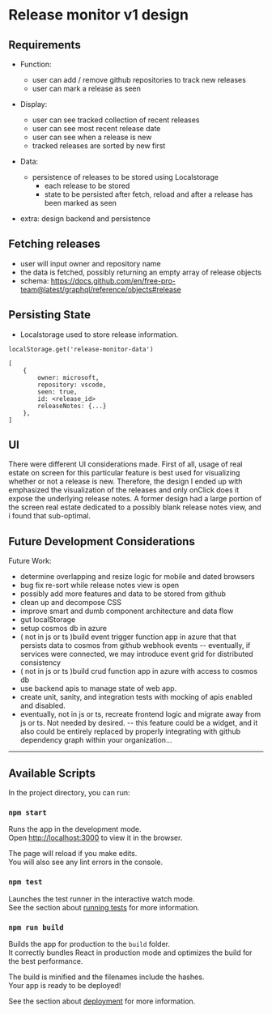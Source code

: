 # Release monitor v1 design

## Requirements
- Function:
  - user can add / remove github repositories to track new releases
  - user can mark a release as seen
- Display:
  - user can see tracked collection of recent releases
  - user can see most recent release date
  - user can see when a release is new
  - tracked releases are sorted by new first
- Data:
  - persistence of releases to be stored using Localstorage
    - each release to be stored
    - state to be persisted after fetch, reload and after a release has been marked as seen



- extra: design backend and persistence

## Fetching releases
- user will input owner and repository name
- the data is fetched, possibly returning an empty array of release objects
- schema: https://docs.github.com/en/free-pro-team@latest/graphql/reference/objects#release

## Persisting State
- Localstorage used to store release information.  

```
localStorage.get('release-monitor-data')
```
```
[
    {
        owner: microsoft,
        repository: vscode,
        seen: true,
        id: <release_id>
        releaseNotes: {...}
    },
]
```

## UI
There were different UI considerations made.  First of all, usage of real estate on screen for this particular feature is best used for visualizing whether or not a release is new.  Therefore, the design I ended up with emphasized the visualization of the releases and only onClick does it expose the underlying release notes.  A former design had a large portion of the screen real estate dedicated to a possibly blank release notes view, and i found that sub-optimal.

## Future Development Considerations
Future Work:
- determine overlapping and resize logic for mobile and dated browsers
- bug fix re-sort while release notes view is open
- possibly add more features and data to be stored from github
- clean up and decompose CSS
- improve smart and dumb component architecture and data flow
- gut localStorage
- setup cosmos db in azure
- ( not in js or ts )build event trigger function app in azure that that persists data to cosmos from github webhook events
-- eventually, if services were connected, we may introduce event grid for distributed consistency
- ( not in js or ts )build crud function app in azure with access to cosmos db
- use backend apis to manage state of web app.
- create unit, sanity, and integration tests with mocking of apis enabled and disabled.
- eventually, not in js or ts, recreate frontend logic and migrate away from js or ts.  Not needed by desired.
-- this feature could be a widget, and it also could be entirely replaced by properly integrating with github dependency graph within your organization...

---



## Available Scripts

In the project directory, you can run: 

### `npm start`

Runs the app in the development mode.\
Open [http://localhost:3000](http://localhost:3000) to view it in the browser.

The page will reload if you make edits.\
You will also see any lint errors in the console.

### `npm test`

Launches the test runner in the interactive watch mode.\
See the section about [running tests](https://facebook.github.io/create-react-app/docs/running-tests) for more information.

### `npm run build`

Builds the app for production to the `build` folder.\
It correctly bundles React in production mode and optimizes the build for the best performance.

The build is minified and the filenames include the hashes.\
Your app is ready to be deployed!

See the section about [deployment](https://facebook.github.io/create-react-app/docs/deployment) for more information.


